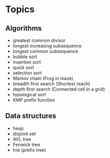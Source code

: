 # Topics

## Algorithms
- greatest common divisor
- longest increasing subsequence
- longest common subsequence
- bubble sort
- insertion sort
- quick sort
- selection sort
- Markov chain (Frog in maze)
- breadth first search (Shortest reach)
- depth first search (Connected cell in a grid)
- topological sort
- KMP prefix function

## Data structures
- heap
- disjoint set
- AVL tree
- Fenwick tree
- trie (prefix tree)